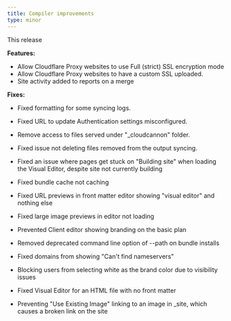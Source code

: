 ```yaml
---
title: Compiler improvements
type: minor
---
```


This release

**Features:**

* Allow Cloudflare Proxy websites to use Full (strict) SSL encryption mode
* Allow Cloudflare Proxy websites to have a custom SSL uploaded.
* Site activity added to reports on a merge

**Fixes:**

* Fixed formatting for some syncing logs.
* Fixed URL to update Authentication settings misconfigured.
* Remove access to files served under "\_cloudcannon" folder.
* Fixed issue not deleting files removed from the output syncing.
* Fixed an issue where pages get stuck on "Building site" when loading the Visual Editor, despite site not currently building

* Fixed bundle cache not caching

* Fixed URL previews in front matter editor showing "visual editor" and nothing else

* Fixed large image previews in editor not loading

* Prevented Client editor showing branding on the basic plan

* Removed deprecated command line option of --path on bundle installs

* Fixed domains from showing "Can't find nameservers"

* Blocking users from selecting white as the brand color due to visibility issues

* Fixed Visual Editor for an HTML file with no front matter

* Preventing "Use Existing Image" linking to an image in \_site, which causes a broken link on the site

&nbsp;